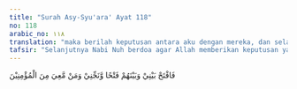 ```yaml
---
title: "Surah Asy-Syu'ara' Ayat 118"
no: 118
arabic_no: ١١٨
translation: "maka berilah keputusan antara aku dengan mereka, dan selamatkanlah aku dan mereka yang beriman bersamaku.” "
tafsir: "Selanjutnya Nabi Nuh berdoa agar Allah memberikan keputusan yang adil mengenai permasalahan yang terjadi antara dirinya dan kaumnya. Ia telah mengerahkan seluruh tenaga dan kemampuannya untuk membawa mereka ke jalan yang benar, tetapi sambutan mereka justru berupa ancaman untuk mencederainya. Nabi Nuh yakin ancaman itu tidak main-main. Oleh karena itu, Nabi Nuh betul-betul berdoa agar ia dan kaum mukminin pengikutnya diselamatkan Allah dari ancaman tersebut."
---
```

فَافْتَحْ بَيْنِيْ وَبَيْنَهُمْ فَتْحًا وَّنَجِّنِيْ وَمَنْ مَّعِيَ مِنَ الْمُؤْمِنِيْنَ  
